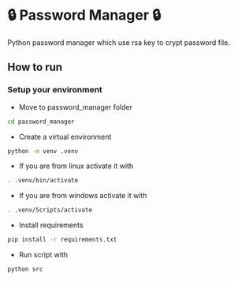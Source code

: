 # 🔒 Password Manager 🔒
Python password manager which use rsa key to crypt password file.

## How to run

### Setup your environment

- Move to password_manager folder
```bash
cd password_manager
```
- Create a virtual environment
```bash
python -m venv .venv
```
- If you are from linux activate it with
```bash
. .venv/bin/activate
```
- If you are from windows activate it with
```bash
. .venv/Scripts/activate
```
- Install requirements
```bash
pip install -r requirements.txt
```
- Run script with
```bash
python src
```
